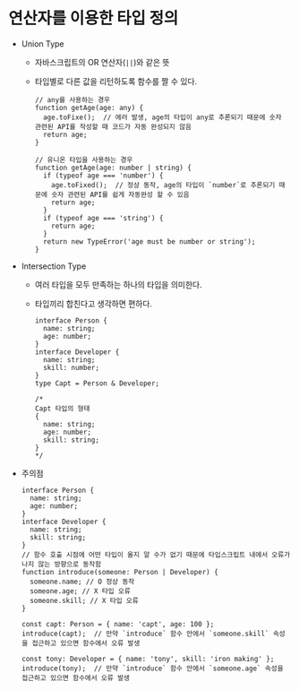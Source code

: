 # 연산자를 이용한 타입 정의

- Union Type
    - 자바스크립트의 OR 연산자(`||`)와 같은 뜻
    - 타입별로 다른 값을 리턴하도록 함수를 짤 수 있다.
        
        ```tsx
        // any를 사용하는 경우
        function getAge(age: any) {
          age.toFixe();  // 에러 발생, age의 타입이 any로 추론되기 때문에 숫자 관련된 API를 작성할 때 코드가 자동 완성되지 않음
          return age;
        }
        
        // 유니온 타입을 사용하는 경우
        function getAge(age: number | string) {
          if (typeof age === 'number') {
            age.toFixed();  // 정상 동작, age의 타입이 `number`로 추론되기 때문에 숫자 관련된 API를 쉽게 자동완성 할 수 있음
            return age;
          }
          if (typeof age === 'string') {
            return age;
          }
          return new TypeError('age must be number or string');
        }
        ```
        
- Intersection Type
    - 여러 타입을 모두 만족하는 하나의 타입을 의미한다.
    - 타입끼리 합친다고 생각하면 편하다.
        
        ```tsx
        interface Person {
          name: string;
          age: number;
        }
        interface Developer {
          name: string;
          skill: number;
        }
        type Capt = Person & Developer;
        
        /*
        Capt 타입의 형태
        {
          name: string;
          age: number;
          skill: string;
        }
        */
        ```
        
- 주의점
    
    ```tsx
    interface Person {
      name: string;
      age: number;
    }
    interface Developer {
      name: string;
      skill: string;
    }
    // 함수 호출 시점에 어떤 타입이 올지 알 수가 없기 때문에 타입스크립트 내에서 오류가 나지 않는 방향으로 동작함
    function introduce(someone: Person | Developer) {
      someone.name; // O 정상 동작
      someone.age; // X 타입 오류
      someone.skill; // X 타입 오류
    }
    
    const capt: Person = { name: 'capt', age: 100 };
    introduce(capt);  // 만약 `introduce` 함수 안에서 `someone.skill` 속성을 접근하고 있으면 함수에서 오류 발생
    
    const tony: Developer = { name: 'tony', skill: 'iron making' };
    introduce(tony);  // 만약 `introduce` 함수 안에서 `someone.age` 속성을 접근하고 있으면 함수에서 오류 발생
    ```
